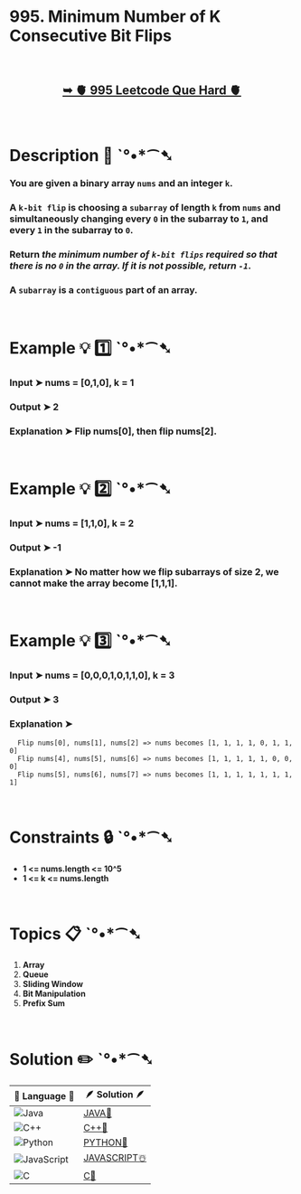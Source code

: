 # 995. Minimum Number of K Consecutive Bit Flips

</br> 

<h2 align="center"> 

<a href="https://leetcode.com/problems/minimum-number-of-k-consecutive-bit-flips/description/?envType=daily-question&envId=2024-06-24"><strong>➥ 🫀 995 Leetcode Que Hard 🫀 </strong></a>
</h2>

</br>

# Description 📜 ˋ°•*⁀➷

### You are given a binary array `nums` and an integer `k`.

### A `k-bit flip` is choosing a `subarray` of length `k` from `nums` and simultaneously changing every `0` in the subarray to `1`, and every `1` in the subarray to `0`.

### Return *the minimum number of `k-bit flips` required so that there is no `0` in the array. If it is not possible, return `-1`*.

### A `subarray` is a `contiguous` part of an array.

</br>

# Example 💡 1️⃣ ˋ°•*⁀➷

  ### Input  ➤ nums = [0,1,0], k = 1

  ### Output  ➤ 2

  ### Explanation  ➤ Flip nums[0], then flip nums[2].


</br>

# Example 💡 2️⃣ ˋ°•*⁀➷

  ### Input ➤ nums = [1,1,0], k = 2

  ### Output  ➤ -1

  ### Explanation ➤ No matter how we flip subarrays of size 2, we cannot make the array become [1,1,1].


</br>

# Example 💡 3️⃣ ˋ°•*⁀➷

  ### Input ➤ nums = [0,0,0,1,0,1,1,0], k = 3

  ### Output  ➤ 3

  ### Explanation ➤ 

      Flip nums[0], nums[1], nums[2] => nums becomes [1, 1, 1, 1, 0, 1, 1, 0]
      Flip nums[4], nums[5], nums[6] => nums becomes [1, 1, 1, 1, 1, 0, 0, 0]
      Flip nums[5], nums[6], nums[7] => nums becomes [1, 1, 1, 1, 1, 1, 1, 1]

</br>

# Constraints 🔒 ˋ°•*⁀➷

- **1 <= nums.length <= 10^5**
- **1 <= k <= nums.length**

</br>

# Topics 📋 ˋ°•*⁀➷

1. **Array**
2. **Queue**
3. **Sliding Window**
4. **Bit Manipulation**
5. **Prefix Sum**


</br>

# Solution ✏️ ˋ°•*⁀➷

| 📒 Language 📒  | 🪶 Solution 🪶 |
| ------------- | ------------- |
|  ![Java](https://img.shields.io/badge/java-%23ED8B00.svg?style=for-the-badge&logo=openjdk&logoColor=white)  | [JAVA🍁](https://github.com/Prakhar-002/LEETCODE/blob/main/%F0%9F%93%9C%20Daily%20Challange%20%F0%9F%92%A1/06%20June%20%20%F0%9F%8C%9E%202024/24%20-%2006%20-%202024%20---%201995.%20Minimum%20Number%20of%20K%20Consecutive%20Bit%20Flips%20%E2%98%83%EF%B8%8F%20%F0%9F%8D%81%20%F0%9F%8D%B0%20%F0%9F%8E%B2/%F0%9F%8D%81JAVA_995_MinNumberOfKConsecutiveBitFlips.java) |
|  ![C++](https://img.shields.io/badge/c++-%2300599C.svg?style=for-the-badge&logo=c%2B%2B&logoColor=white)  | [C++🎲](https://github.com/Prakhar-002/LEETCODE/blob/main/%F0%9F%93%9C%20Daily%20Challange%20%F0%9F%92%A1/06%20June%20%20%F0%9F%8C%9E%202024/24%20-%2006%20-%202024%20---%201995.%20Minimum%20Number%20of%20K%20Consecutive%20Bit%20Flips%20%E2%98%83%EF%B8%8F%20%F0%9F%8D%81%20%F0%9F%8D%B0%20%F0%9F%8E%B2/%F0%9F%8E%B2CPP_995_MinNumberOfKConsecutiveBitFlips.cpp)  |
|  ![Python](https://img.shields.io/badge/python-3670A0?style=for-the-badge&logo=python&logoColor=ffdd54)    | [PYTHON🍰](https://github.com/Prakhar-002/LEETCODE/blob/main/%F0%9F%93%9C%20Daily%20Challange%20%F0%9F%92%A1/06%20June%20%20%F0%9F%8C%9E%202024/24%20-%2006%20-%202024%20---%201995.%20Minimum%20Number%20of%20K%20Consecutive%20Bit%20Flips%20%E2%98%83%EF%B8%8F%20%F0%9F%8D%81%20%F0%9F%8D%B0%20%F0%9F%8E%B2/%F0%9F%8D%B0PYTHON_995_MinNumberOfKConsecutiveBitFlips.py) |
| ![JavaScript](https://img.shields.io/badge/javascript-%23323330.svg?style=for-the-badge&logo=javascript&logoColor=%23F7DF1E)   | [JAVASCRIPT☃️](https://github.com/Prakhar-002/LEETCODE/blob/main/%F0%9F%93%9C%20Daily%20Challange%20%F0%9F%92%A1/06%20June%20%20%F0%9F%8C%9E%202024/24%20-%2006%20-%202024%20---%201995.%20Minimum%20Number%20of%20K%20Consecutive%20Bit%20Flips%20%E2%98%83%EF%B8%8F%20%F0%9F%8D%81%20%F0%9F%8D%B0%20%F0%9F%8E%B2/%E2%98%83%EF%B8%8FJAVASCRIPT_995_MinNumberOfKConsecutiveBitFlips.js) |
|   ![C](https://img.shields.io/badge/c-%2300599C.svg?style=for-the-badge&logo=c&logoColor=white)   | [C💖](https://github.com/Prakhar-002/LEETCODE/blob/main/%F0%9F%93%9C%20Daily%20Challange%20%F0%9F%92%A1/06%20June%20%20%F0%9F%8C%9E%202024/24%20-%2006%20-%202024%20---%201995.%20Minimum%20Number%20of%20K%20Consecutive%20Bit%20Flips%20%E2%98%83%EF%B8%8F%20%F0%9F%8D%81%20%F0%9F%8D%B0%20%F0%9F%8E%B2/%F0%9F%92%96C_995_MinNumberOfKConsecutiveBitFlips.c)  |

